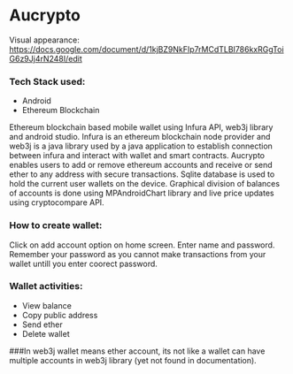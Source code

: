 # Aucrypto
Visual appearance: https://docs.google.com/document/d/1kjBZ9NkFIp7rMCdTLBI786kxRGgToiG6z9Jj4rN248I/edit

### Tech Stack used: 
* Android 
* Ethereum Blockchain

Ethereum blockchain based mobile wallet using Infura API, web3j library and android studio. 
Infura is an ethereum blockchain node provider and web3j is a java library used by a java application to establish connection between infura and interact with wallet and smart contracts. Aucrypto enables users to add or remove ethereum accounts and receive or send ether to any address with secure transactions. Sqlite database is used to hold the current user wallets on the device. Graphical division of balances of accounts is done using MPAndroidChart library and live price updates using cryptocompare API.


### How to create wallet:
Click on add account option on home screen. Enter name and password. Remember your password as you cannot make transactions from your wallet untill you enter coorect password.

### Wallet activities:
* View balance
* Copy public address
* Send ether
* Delete wallet

###In web3j wallet means ether account, its not like a wallet can have multiple accounts in web3j library (yet not found in documentation).

